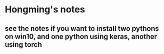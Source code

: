 # Hongming's notes
## see the notes if you want to install two pythons on win10, and one python using keras, another using torch

